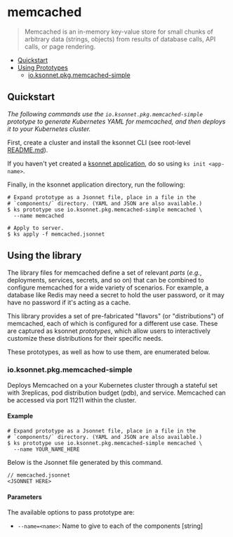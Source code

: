 # memcached

> Memcached is an in-memory key-value store for small chunks of arbitrary data (strings, objects) from results of database calls, API calls, or page rendering.

* [Quickstart](#quickstart)
* [Using Prototypes](#using-prototypes)
  * [io.ksonnet.pkg.memcached-simple](#io.ksonnet.pkg.memcached-simple)

## Quickstart

*The following commands use the `io.ksonnet.pkg.memcached-simple` prototype to generate Kubernetes YAML for memcached, and then deploys it to your Kubernetes cluster.*

First, create a cluster and install the ksonnet CLI (see root-level [README.md](rootReadme)).

If you haven't yet created a [ksonnet application](linkToSomewhere), do so using `ks init <app-name>`.

Finally, in the ksonnet application directory, run the following:

```shell
# Expand prototype as a Jsonnet file, place in a file in the
# `components/` directory. (YAML and JSON are also available.)
$ ks prototype use io.ksonnet.pkg.memcached-simple memcached \
  --name memcached

# Apply to server.
$ ks apply -f memcached.jsonnet
```

## Using the library

The library files for memcached define a set of relevant *parts* (_e.g._, deployments, services, secrets, and so on) that can be combined to configure memcached for a wide variety of scenarios. For example, a database like Redis may need a secret to hold the user password, or it may have no password if it's acting as a cache.

This library provides a set of pre-fabricated "flavors" (or "distributions") of memcached, each of which is configured for a different use case. These are captured as ksonnet *prototypes*, which allow users to interactively customize these distributions for their specific needs.

These prototypes, as well as how to use them, are enumerated below.

### io.ksonnet.pkg.memcached-simple

Deploys Memcached on a your Kubernetes cluster through a stateful set with 3replicas, pod distribution budget (pdb), and service. Memcached
can be accessed via port 11211 within the cluster.

#### Example

```shell
# Expand prototype as a Jsonnet file, place in a file in the
# `components/` directory. (YAML and JSON are also available.)
$ ks prototype use io.ksonnet.pkg.memcached-simple memcached \
  --name YOUR_NAME_HERE
```

Below is the Jsonnet file generated by this command.

```
// memcached.jsonnet
<JSONNET HERE>
```

#### Parameters

The available options to pass prototype are:

* `--name=<name>`: Name to give to each of the components [string]


[rootReadme]: https://github.com/ksonnet/mixins
